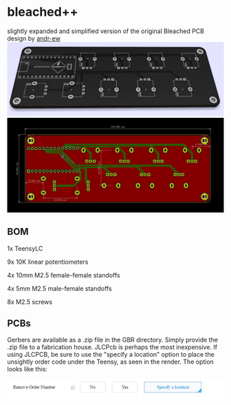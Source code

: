 # bleached++
slightly expanded and simplified version of the original Bleached PCB design by [andr-ew](https://github.com/andr-ew/bleached)
![alt text](pics/bleached++brd.jpg?raw=true)
![alt text](pics/bleached++.jpg?raw=true)

## BOM

1x TeensyLC

9x 10K linear potentiometers

4x 10mm M2.5 female-female standoffs

4x 5mm M2.5 male-female standoffs

8x M2.5 screws

## PCBs

Gerbers are available as a .zip file in the GBR directory.  Simply provide the .zip file to a fabrication house.  JLCPcb is perhaps the most inexpensive.  If using JLCPCB, be sure to use the "specify a location" option to place the unsightly order code under the Teensy, as seen in the render.  The option looks like this:

![alt text](pics/removeorderno.jpg?raw=true)

